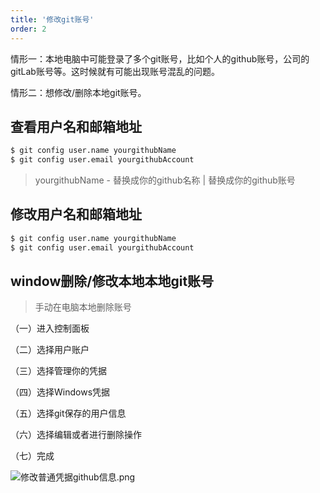 ```yaml
---
title: '修改git账号'
order: 2
---
```


<Alert>情形一：本地电脑中可能登录了多个git账号，比如个人的github账号，公司的gitLab账号等。这时候就有可能出现账号混乱的问题。</Alert>

<Alert>情形二：想修改/删除本地git账号。</Alert>

## 查看用户名和邮箱地址

```bash
$ git config user.name yourgithubName
$ git config user.email yourgithubAccount
```

> yourgithubName - 替换成你的github名称 | 替换成你的github账号

## 修改用户名和邮箱地址

```bash
$ git config user.name yourgithubName
$ git config user.email yourgithubAccount
```

## window删除/修改本地本地git账号
> 手动在电脑本地删除账号

（一）进入控制面板

（二）选择用户账户

（三）选择管理你的凭据

（四）选择Windows凭据

（五）选择git保存的用户信息

（六）选择编辑或者进行删除操作

（七）完成

![修改普通凭据github信息.png](https://i.loli.net/2020/05/05/SfTmYnIdFw5ateh.png)